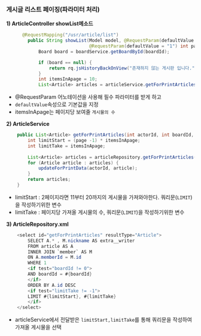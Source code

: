 ### 게시글 리스트 페이징(파라미터 처리)

**1\) ArticleController showList메소드**

```java
      @RequestMapping("/usr/article/list")
        public String showList(Model model, @RequestParam(defaultValue = "1") int boardId, 
                               @RequestParam(defaultValue = "1") int page) {
            Board board = boardService.getBoardById(boardId);

            if (board == null) {
                return rq.jsHistoryBackOnView("존재하지 않는 게시판 입니다.");
            }
            int itemsInApage = 10;
            List<Article> articles = articleService.getForPrintArticles(rq.getLoginedMemberId(), boardId, page, itemsInApage);
```

- @RequestParam 어노테이션을 사용해 필수 파라미터를 받게 하고
- ```defaultValue```속성으로 기본값을 지정
- itemsInApage는 페이지당 보여줄 ```게시물의 수```

**2\) ArticleService**

```java
	public List<Article> getForPrintArticles(int actorId, int boardId, int page, int itemsInApage) {
		int limitStart = (page -1) * itemsInApage;
		int limitTake = itemsInApage;
		
		List<Article> articles = articleRepository.getForPrintArticles(boardId, limitStart, limitTake);
		for (Article article : articles) {
			updateForPrintData(actorId, article);
		}
		return articles;
	}
```

- limitStart  : 2페이지라면 11부터 20까지의 게시물을 가져와야한다. 쿼리문(```LIMIT```)을 작성하기위한 변수
- limitTake :  페이지당 가져올 게시물의 수, 쿼리문(```LIMIT```)을 작성하기위한 변수

**3\) ArticleRepository.xml**

```java
	<select id="getForPrintArticles" resultType="Article">
		SELECT A.* , M.nickname AS extra__writer 
		FROM article AS A
		INNER JOIN `member` AS M
		ON A.memberId = M.id
		WHERE 1
		<if test="boardId != 0">
		AND boardId = #{boardId}
		</if>
		ORDER BY A.id DESC
		<if test="limitTake != -1">
		LIMIT #{limitStart}, #{limitTake}
		</if>
	</select>
```

- articleService에서 전달받은 ```limitStart,limitTake```를 통해 쿼리문을 작성하여 가져올 게시물을 선택
